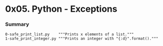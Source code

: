 # 0x05. Python - Exceptions

### Summary
```
0-safe_print_list.py	"""Prints x elements of a list."""
1-safe_print_integer.py	"""Prints an integer with "{:d}".format()."""
```
